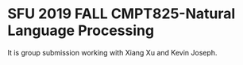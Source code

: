 # SFU 2019 FALL CMPT825-Natural Language Processing
It is group submission working with Xiang Xu and Kevin Joseph.
